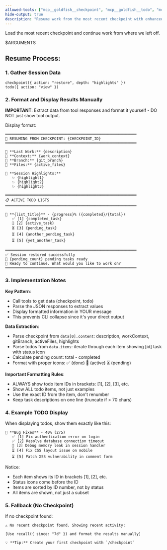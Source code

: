 ```yaml
---
allowed-tools: ["mcp__goldfish__checkpoint", "mcp__goldfish__todo", "mcp__goldfish__recall"]
hide-output: true
description: "Resume work from the most recent checkpoint with enhanced display"
---
```


Load the most recent checkpoint and continue work from where we left off.

$ARGUMENTS

## Resume Process:

### 1. Gather Session Data
```
checkpoint({ action: "restore", depth: "highlights" })
todo({ action: "view" })
```

### 2. Format and Display Results Manually
**IMPORTANT**: Extract data from tool responses and format it yourself - DO NOT just show tool output.

Display format:
```
═══════════════════════════════════════════════════════════
📍 RESUMING FROM CHECKPOINT: {CHECKPOINT_ID}
═══════════════════════════════════════════════════════════

📝 **Last Work:** {description}
🎯 **Context:** {work_context}
🌿 **Branch:** {git_branch}
📁 **Files:** {active_files}

🌟 **Session Highlights:**
   ✨ {highlight1}
   ✨ {highlight2}
   ✨ {highlight3}

═══════════════════════════════════════════════════════════
📋 ACTIVE TODO LISTS
═══════════════════════════════════════════════════════════

📝 **{list_title}** - {progress}% ({completed}/{total})
   ✅ [1] {completed_task}
   🔄 [2] {active_task}
   ⏳ [3] {pending_task}
   ⏳ [4] {another_pending_task}
   ⏳ [5] {yet_another_task}

═══════════════════════════════════════════════════════════
✅ Session restored successfully
📝 {pending_count} pending tasks ready
🚀 Ready to continue. What would you like to work on?
═══════════════════════════════════════════════════════════
```

### 3. Implementation Notes

**Key Pattern**: 
- Call tools to get data (checkpoint, todo)
- Parse the JSON responses to extract values
- Display formatted information in YOUR message
- This prevents CLI collapse since it's your direct output

**Data Extraction**:
- Parse checkpoint from `data[0].content`: description, workContext, gitBranch, activeFiles, highlights
- Parse todos from `data.items`: iterate through each item showing [id] task with status icon
- Calculate pending count: total - completed
- Format with proper icons: ✅ (done) 🔄 (active) ⏳ (pending)

**Important Formatting Rules**:
- ALWAYS show todo item IDs in brackets: [1], [2], [3], etc.
- Show ALL todo items, not just examples
- Use the exact ID from the item, don't renumber
- Keep task descriptions on one line (truncate if > 70 chars)

### 4. Example TODO Display
When displaying todos, show them exactly like this:
```
📝 **Bug Fixes** - 40% (2/5)
   ✅ [1] Fix authentication error on login
   ✅ [2] Resolve database connection timeout
   🔄 [3] Debug memory leak in session handler
   ⏳ [4] Fix CSS layout issue on mobile
   ⏳ [5] Patch XSS vulnerability in comment form
```

Notice:
- Each item shows its ID in brackets [1], [2], etc.
- Status icons come before the ID
- Items are sorted by ID number, not by status
- All items are shown, not just a subset

### 5. Fallback (No Checkpoint)
If no checkpoint found:
```
⚠️ No recent checkpoint found. Showing recent activity:

[Use recall({ since: "7d" }) and format the results manually]

💡 **Tip:** Create your first checkpoint with `/checkpoint`
```